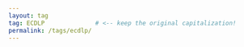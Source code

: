```yaml
---
layout: tag
tag: ECDLP              # <‑‑ keep the original capitalization!
permalink: /tags/ecdlp/
---
```

